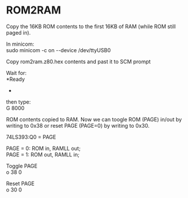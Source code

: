 # ROM2RAM

Copy the 16KB ROM contents to the first 16KB of RAM (while ROM still paged in).  

In minicom:  
sudo minicom -c on --device /dev/ttyUSB0  

Copy rom2ram.z80.hex contents and past it to SCM prompt  

Wait for:  
*Ready  

*  
then type:  
G 8000  

ROM contents copied to RAM. Now we can toogle ROM (PAGE) in/out by writing to 0x38 or reset PAGE (PAGE=0) by writing to 0x30.  

74LS393:Q0 = PAGE  

PAGE = 0: ROM in, RAMLL out;  
PAGE = 1: ROM out, RAMLL in;  

Toggle PAGE  
o 38 0  

Reset PAGE  
o 30 0  

